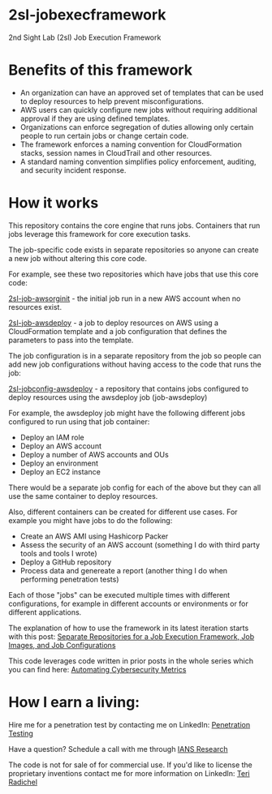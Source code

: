 # 2sl-jobexecframework
2nd Sight Lab (2sl) Job Execution Framework

# Benefits of this framework

* An organization can have an approved set of templates that can be used to deploy resources to help prevent misconfigurations.
* AWS users can quickly configure new jobs without requiring additional approval if they are using defined templates.
* Organizations can enforce segregation of duties allowing only certain people to run certain jobs or change certain code.
* The framework enforces a naming convention for CloudFormation stacks, session names in CloudTrail and other resources.
* A standard naming convention simplifies policy enforcement, auditing, and security incident response.

# How it works
This repository contains the core engine that runs jobs. Containers that run jobs leverage this framework for core execution tasks.

The job-specific code exists in separate repositories so anyone can create a new job without altering this core code.

For example, see these two repositories which have jobs that use this core code:

[2sl-job-awsorginit](https://github.com/tradichel/2sl-job-awsorginit) - the initial job run in a new AWS account when no resources exist.

[2sl-job-awsdeploy](https://github.com/tradichel/2sl-job-awsdeploy) - a job to deploy resources on AWS using a CloudFormation template and a job configuration that defines the parameters to pass into the template.

The job configuration is in a separate repository from the job so people can add new job configurations without having access to the code that runs the job:

[2sl-jobconfig-awsdeploy](https://github.com/tradichel/2sl-jobconfig-awsdeploy) - a repository that contains jobs configured to deploy resources using the awsdeploy job (job-awsdeploy)

For example, the awsdeploy job might have the following different jobs configured to run using that job container:

- Deploy an IAM role
- Deploy an AWS account
- Deploy a number of AWS accounts and OUs
- Deploy an environment
- Deploy an EC2 instance

There would be a separate job config for each of the above but they can all use the same container to deploy resources.

Also, different containers can be created for different use cases. For example you might have jobs to do the following:

- Create an AWS AMI using Hashicorp Packer
- Assess the security of an AWS account (something I do with third party tools and tools I wrote)
- Deploy a GitHub repository
- Process data and genereate a report (another thing I do when performing penetration tests)
  
Each of those "jobs" can be executed multiple times with different configurations, for example in different accounts or environments or for different applications.

The explanation of how to use the framework in its latest iteration starts with this post:
[Separate Repositories for a Job Execution Framework, Job Images, and Job Configurations](https://medium.com/cloud-security/separate-repositories-for-a-job-execution-framework-job-images-and-job-configurations-77913e1c968d)

This code leverages code written in prior posts in the whole series which you can find here:
[Automating Cybersecurity Metrics](https://medium.com/cloud-security/automating-cybersecurity-metrics-890dfabb6198)

# How I earn a living:

Hire me for a penetration test by contacting me on LinkedIn: [Penetration Testing](https://2ndsightlab.com/cloud-penetration-testing.html)

Have a question? 
Schedule a call with me through [IANS Research](https://www.iansresearch.com/)

The code is not for sale of for commercial use. If you'd like to license
the proprietary inventions contact me for more information on LinkedIn: [Teri Radichel](https://linkedin.com/in/teriradichel)
